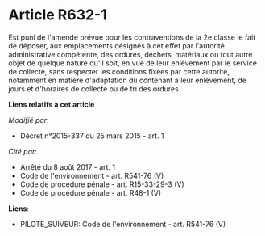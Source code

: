 # Article R632-1

Est puni de l'amende prévue pour les contraventions de la 2e classe le fait de déposer, aux emplacements désignés à cet effet
par l'autorité administrative compétente, des ordures, déchets, matériaux ou tout autre objet de quelque nature qu'il soit,
en vue de leur enlèvement par le service de collecte, sans respecter les conditions fixées par cette autorité, notamment en
matière d'adaptation du contenant à leur enlèvement, de jours et d'horaires de collecte ou de tri des ordures.

**Liens relatifs à cet article**

_Modifié par_:

  - Décret n°2015-337 du 25 mars 2015 - art. 1

_Cité par_:

  - Arrêté du 8 août 2017 - art. 1
  - Code de l'environnement - art. R541-76 (V)
  - Code de procédure pénale - art. R15-33-29-3 (V)
  - Code de procédure pénale - art. R48-1 (V)

**Liens**:

  - PILOTE_SUIVEUR: Code de l'environnement - art. R541-76 (V)

